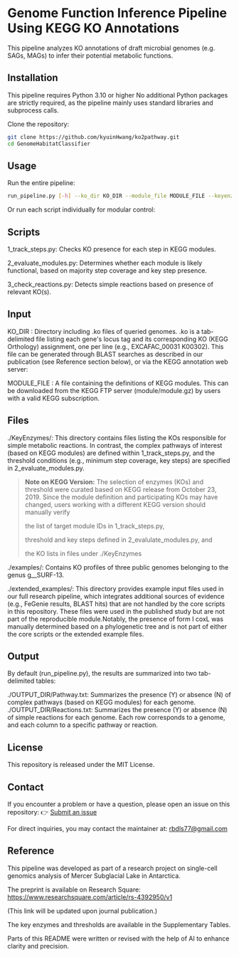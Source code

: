 # Genome Function Inference Pipeline Using KEGG KO Annotations

This pipeline analyzes KO annotations of draft microbial genomes (e.g. SAGs, MAGs) to infer their potential metabolic functions. 

## Installation
This pipeline requires Python 3.10 or higher
No additional Python packages are strictly required, as the pipeline mainly uses standard libraries and subprocess calls.

Clone the repository:

```bash
git clone https://github.com/kyuinHwang/ko2pathway.git
cd GenomeHabitatClassifier
```
## Usage

Run the entire pipeline:
``` bash
run_pipeline.py [-h] --ko_dir KO_DIR --module_file MODULE_FILE --keyenzyme_dir ./KeyEnzymes --output_dir OUTPUT_DIR
```

Or run each script individually for modular control:

## Scripts
1_track_steps.py: Checks KO presence for each step in KEGG modules.

2_evaluate_modules.py: Determines whether each module is likely functional, based on majority step coverage and key step presence.

3_check_reactions.py: Detects simple reactions based on presence of relevant KO(s).

## Input
KO_DIR : Directory including .ko files of queried genomes. .ko is a tab-delimited file listing each gene's locus tag and its corresponding KO (KEGG Orthology) assignment, one per line (e.g., EXCAFAC_00031 K00302). This file can be generated through BLAST searches as described in our publication (see Reference section below), or via the KEGG annotation web server:

MODULE_FILE : A file containing the definitions of KEGG modules. This can be downloaded from the KEGG FTP server (module/module.gz) by users with a valid KEGG subscription.


## Files
./KeyEnzymes/:
This directory contains files listing the KOs responsible for simple metabolic reactions. In contrast, the complex pathways of interest (based on KEGG modules) are defined within 1_track_steps.py, and the threshold conditions (e.g., minimum step coverage, key steps) are specified in 2_evaluate_modules.py.

> **Note on KEGG Version:**
> The selection of enzymes (KOs) and threshold were curated based on KEGG release from October 23, 2019. Since the module definition and participating KOs may have changed, users working with a different KEGG version should manually verify
>
> the list of target module IDs in 1_track_steps.py,
>
> threshold and key steps defined in 2_evalulate_modules.py, and 
>
> the KO lists in files under ./KeyEnzymes

./examples/:
Contains KO profiles of three public genomes belonging to the genus g__SURF-13.

./extended_examples/:
This directory provides example input files used in our full research pipeline, which integrates additional sources of evidence (e.g., FeGenie results, BLAST hits) that are not handled by the core scripts in this repository. These files were used in the published study but are not part of the reproducible module.Notably, the presence of form I coxL was manually determined based on a phylogenetic tree and is not  part of either the core scripts or the extended example files.


## Output
By default (run_pipeline.py), the results are summarized into two tab-delimited tables:

./OUTPUT_DIR/Pathway.txt: Summarizes the presence (Y) or absence (N) of complex pathways (based on KEGG modules) for each genome.
./OUTPUT_DIR/Reactions.txt: Summarizes the presence (Y) or absence (N) of simple reactions for each genome.
Each row corresponds to a genome, and each column to a specific pathway or reaction.

## License

This repository is released under the MIT License.

## Contact
If you encounter a problem or have a question, please open an issue on this repository:
👉 [Submit an issue](https://github.com/kyuinHwang/ko2pathway/issues)

For direct inquiries, you may contact the maintainer at: rbdls77@gmail.com

## Reference

This pipeline was developed as part of a research project on single-cell genomics analysis of Mercer Subglacial Lake in Antarctica.

The preprint is available on Research Square:
https://www.researchsquare.com/article/rs-4392950/v1

(This link will be updated upon journal publication.)

The key enzymes and thresholds are available in the Supplementary Tables.

Parts of this README were written or revised with the help of AI to enhance clarity and precision.
